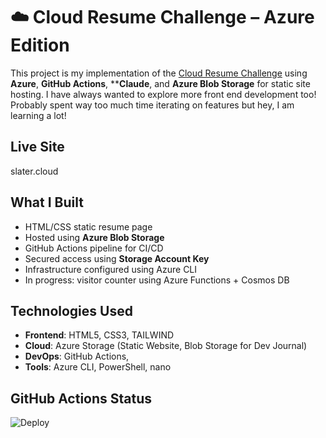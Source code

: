 # ☁️ Cloud Resume Challenge – Azure Edition

This project is my implementation of the [Cloud Resume Challenge](https://cloudresumechallenge.dev/) using **Azure**, **GitHub Actions**, ****Claude**,  and **Azure Blob Storage** for static site hosting. I have always wanted to explore more front end development too! Probably spent way too much time iterating on features but hey, I am learning a lot! 

## Live Site
slater.cloud

##  What I Built

- HTML/CSS static resume page
-  Hosted using **Azure Blob Storage**
- GitHub Actions pipeline for CI/CD
- Secured access using **Storage Account Key**
- Infrastructure configured using Azure CLI
- In progress: visitor counter using Azure Functions + Cosmos DB

##  Technologies Used

- **Frontend**: HTML5, CSS3, TAILWIND 
- **Cloud**: Azure Storage (Static Website, Blob Storage for Dev Journal)
- **DevOps**: GitHub Actions, 
- **Tools**: Azure CLI, PowerShell, nano

##  GitHub Actions Status

![Deploy](https://github.com/sockpuppetrebel/cloud-resume/actions/workflows/deploy.yml/badge.svg)




